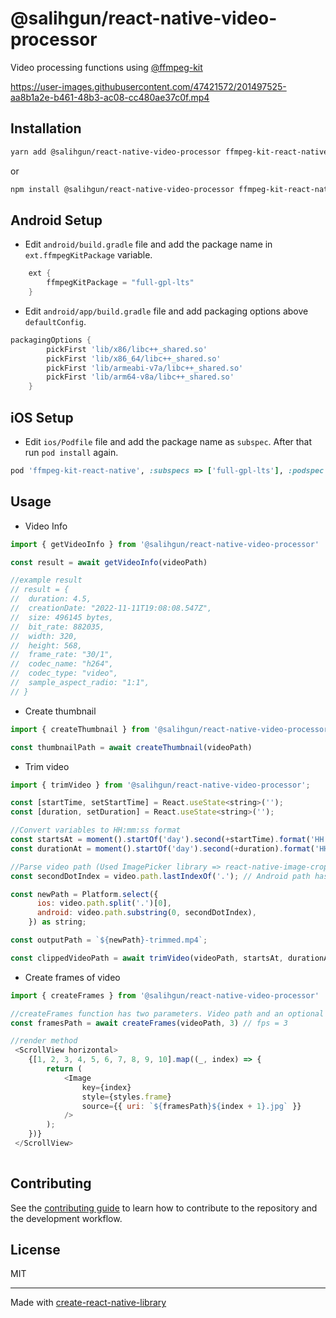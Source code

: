 # @salihgun/react-native-video-processor



Video processing functions using [@ffmpeg-kit](https://github.com/arthenica/ffmpeg-kit)



https://user-images.githubusercontent.com/47421572/201497525-aa8b1a2e-b461-48b3-ac08-cc480ae37c0f.mp4



## Installation

```sh
yarn add @salihgun/react-native-video-processor ffmpeg-kit-react-native
```

or

```sh
npm install @salihgun/react-native-video-processor ffmpeg-kit-react-native
```

## Android Setup

- Edit `android/build.gradle` file and add the package name in `ext.ffmpegKitPackage` variable.

```gradle
    ext {
        ffmpegKitPackage = "full-gpl-lts"
    }
```

- Edit `android/app/build.gradle` file and add packaging options above `defaultConfig`.

```gradle
packagingOptions {
        pickFirst 'lib/x86/libc++_shared.so'
        pickFirst 'lib/x86_64/libc++_shared.so'
        pickFirst 'lib/armeabi-v7a/libc++_shared.so'
        pickFirst 'lib/arm64-v8a/libc++_shared.so'
    }
```

## iOS Setup

- Edit `ios/Podfile` file and add the package name as `subspec`. After that run `pod install` again.

```ruby
pod 'ffmpeg-kit-react-native', :subspecs => ['full-gpl-lts'], :podspec => '../node_modules/ffmpeg-kit-react-native/ffmpeg-kit-react-native.podspec'
```

## Usage

- Video Info

```js
import { getVideoInfo } from '@salihgun/react-native-video-processor'

const result = await getVideoInfo(videoPath)

//example result
// result = {
//  duration: 4.5,
//  creationDate: "2022-11-11T19:08:08.547Z",
//  size: 496145 bytes,
//  bit_rate: 882035,
//  width: 320,
//  height: 568,
//  frame_rate: "30/1",
//  codec_name: "h264",
//  codec_type: "video",
//  sample_aspect_radio: "1:1",
// }
```

- Create thumbnail

```js
import { createThumbnail } from '@salihgun/react-native-video-processor'

const thumbnailPath = await createThumbnail(videoPath)
```

- Trim video

```js
import { trimVideo } from '@salihgun/react-native-video-processor';

const [startTime, setStartTime] = React.useState<string>('');
const [duration, setDuration] = React.useState<string>('');

//Convert variables to HH:mm:ss format
const startsAt = moment().startOf('day').second(+startTime).format('HH:mm:ss');
const durationAt = moment().startOf('day').second(+duration).format('HH:mm:ss');

//Parse video path (Used ImagePicker library => react-native-image-crop-picker)
const secondDotIndex = video.path.lastIndexOf('.'); // Android path has double dot, need to parse it

const newPath = Platform.select({
      ios: video.path.split('.')[0],
      android: video.path.substring(0, secondDotIndex),
    }) as string;

const outputPath = `${newPath}-trimmed.mp4`;

const clippedVideoPath = await trimVideo(videoPath, startsAt, durationAt, outputPath);
```

- Create frames of video

```js
import { createFrames } from '@salihgun/react-native-video-processor'

//createFrames function has two parameters. Video path and an optional fps value which is default 1
const framesPath = await createFrames(videoPath, 3) // fps = 3

//render method
 <ScrollView horizontal>
    {[1, 2, 3, 4, 5, 6, 7, 8, 9, 10].map((_, index) => {
        return (
            <Image
                key={index}
                style={styles.frame}
                source={{ uri: `${framesPath}${index + 1}.jpg` }}
            />
        );
    })}
 </ScrollView>
 
```

## Contributing

See the [contributing guide](CONTRIBUTING.md) to learn how to contribute to the repository and the development workflow.

## License

MIT

---

Made with [create-react-native-library](https://github.com/callstack/react-native-builder-bob)
